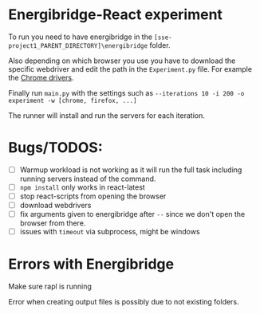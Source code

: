 # Energibridge-React experiment

To run you need to have energibridge in the `[sse-project1_PARENT_DIRECTORY]\energibridge` folder.

Also depending on which browser you use you have to download the specific webdriver and edit the path in the `Experiment.py` file.
For example the [Chrome drivers](https://googlechromelabs.github.io/chrome-for-testing/#stable).

Finally run `main.py` with the settings such as `--iterations 10 -i 200 -o experiment -w [chrome, firefox, ...]`

The runner will install and run the servers for each iteration.

# Bugs/TODOS:
- [ ] Warmup workload is not working as it will run the full task including running servers instead of the command.
- [ ] `npm install` only works in react-latest
- [ ] stop react-scripts from opening the browser
- [ ] download webdrivers
- [ ] fix arguments given to energibridge after `--` since we don't open the browser from there.
- [ ] issues with `timeout` via subprocess, might be windows

# Errors with Energibridge
Make sure rapl is running

Error when creating output files is possibly due to not existing folders.

